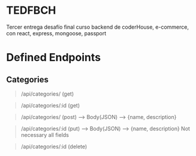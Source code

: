 # TEDFBCH
Tercer entrega desafío final curso backend de coderHouse, e-commerce, con react, express, mongoose, passport

# Defined Endpoints
## Categories 
>/api/categories/ (get)

>/api/categories/:id (get)

>/api/categories/ (post) --> Body(JSON) --> {name, description}

>/api/categories/:id (put) --> Body(JSON) --> {name, description} Not necessary all fields

>/api/categories/:id (delete)

##